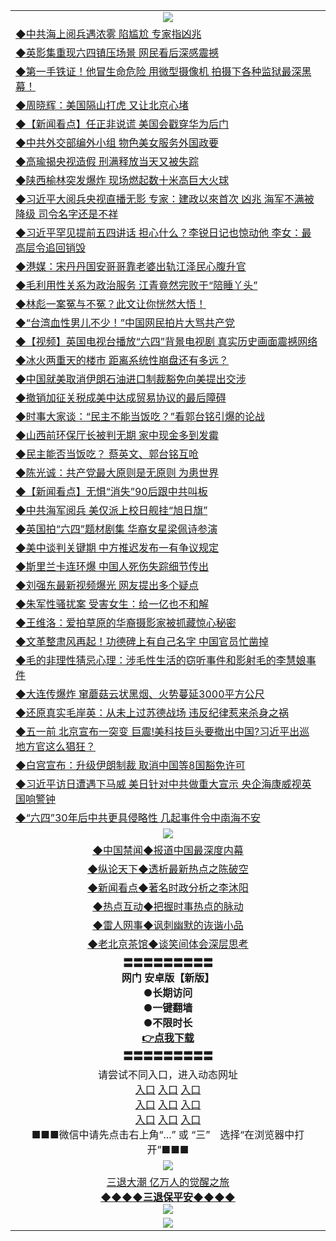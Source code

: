 <table>
  <tr>
    <td align=center><img src="https://github.com/gyhhx/image-upload/blob/master/3.jpg" /></td>
  </tr>
  <tr>
<td align=left>
<a href="https://ctbtfdoocixoa.global.ssl.fastly.net/oo.aspx?name=c1031250&key=ofejcfaxcltk&from=gy">◆中共海上阅兵遇浓雾 陷尴尬 专家指凶兆</a><br/></td>
  </tr>
  <tr>
<td align=left>
<a href="https://ctbtfdoocixoa.global.ssl.fastly.net/oo.aspx?name=c1031260&key=ofejcfaxcltk&from=gy">◆英影集重现六四镇压场景 网民看后深感震撼</a><br/></td>
 </tr>
  <tr>
<td align=left>
<a href="http://ctbtfdoocixoa.global.ssl.fastly.net/oo.aspx?name=c1031354&key=ofejcfaxcltk&from=gy">◆第一手铁证！他冒生命危险 用微型摄像机 拍摄下各种监狱最深黑幕！</a><br/></td>
 </tr>
   <tr>
<td align=left>
<a href="http://ctbtfdoocixoa.global.ssl.fastly.net/oo.aspx?name=c1031340&key=ofejcfaxcltk&from=gy">◆周晓辉：美国隔山打虎 又让北京心堵</a><br/></td>
   </tr> 
  <tr>
<td align=left>
<a href="http://ctbtfdoocixoa.global.ssl.fastly.net/oo.aspx?name=c1031264&key=ofejcfaxcltk&from=gy">◆【新闻看点】任正非说谎 美国会戳穿华为后门</a><br/></td>
  </tr> 
 <tr>
<td align=left>
<a href="http://ctbtfdoocixoa.global.ssl.fastly.net/oo.aspx?name=c1031280&key=ofejcfaxcltk&from=gy">◆中共外交部编外小组 物色美女服务外国政要</a><br/>
</td>
   </tr>
 <tr>
<td align=left>
<a href="http://ctbtfdoocixoa.global.ssl.fastly.net/oo.aspx?name=c1031314&key=ofejcfaxcltk&from=gy">◆高瑜揭央视造假 刑满释放当天又被失踪</a><br/>
</td>
   </tr>
 <tr>
<td align=left>
<a href="http://ctbtfdoocixoa.global.ssl.fastly.net/oo.aspx?name=c1031263&key=ofejcfaxcltk&from=gy">◆陕西榆林突发爆炸 现场燃起数十米高巨大火球</a><br/></td>
  </tr>
  <tr>
<td align=left>
<a href="http://ctbtfdoocixoa.global.ssl.fastly.net/oo.aspx?name=c1031254&key=ofejcfaxcltk&from=gy">◆习近平大阅兵央视直播无影 专家：建政以來首次 凶兆 海军不满被降级 司令名字还是不祥</a><br/></td>
 </tr>
   <tr>
<td align=left>
<a href="http://ctbtfdoocixoa.global.ssl.fastly.net/oo.aspx?name=c1031258&key=ofejcfaxcltk&from=gy">◆习近平罕见提前五四讲话 担心什么？李锐日记也惊动他 李女：最高层令追回销毁</a><br/>
</td>
   </tr>
 <tr>
<td align=left>
<a href="http://ctbtfdoocixoa.global.ssl.fastly.net/oo.aspx?name=c1031235&key=ofejcfaxcltk&from=gy">◆港媒：宋丹丹国安哥哥靠老婆出轨江泽民心腹升官</a><br/></td>
  </tr>
  <tr>
<td align=left>
<a href="http://ctbtfdoocixoa.global.ssl.fastly.net/oo.aspx?name=c1031127&key=ofejcfaxcltk&from=gy">◆毛利用性关系为政治服务 江青竟然完败于“陪睡丫头”</a><br/></td>
 </tr>
  <tr>
<td align=left>
<a href="http://ctbtfdoocixoa.global.ssl.fastly.net/oo.aspx?name=c1031123&key=ofejcfaxcltk&from=gy">◆林彪一案冤与不冤？此文让你恍然大悟！</a><br/></td>
 </tr>
   <tr>
<td align=left>
<a href="http://ctbtfdoocixoa.global.ssl.fastly.net/oo.aspx?name=c1031246&key=ofejcfaxcltk&from=gy">◆“台湾血性男儿不少！”中国网民拍片大骂共产党</a><br/></td>
   </tr> 
  <tr>
<td align=left>
<a href="http://ctbtfdoocixoa.global.ssl.fastly.net/oo.aspx?name=c1031174&key=ofejcfaxcltk&from=gy">◆【视频】英国电视台播放“六四”背景电视剧 真实历史画面震撼网络</a><br/></td>
  </tr> 
 <tr>
<td align=left>
<a href="http://ctbtfdoocixoa.global.ssl.fastly.net/oo.aspx?name=c1031217&key=ofejcfaxcltk&from=gy">◆冰火两重天的楼市 距离系统性崩盘还有多远？</a><br/>
</td>
   </tr>
 <tr>
<td align=left>
<a href="http://ctbtfdoocixoa.global.ssl.fastly.net/oo.aspx?name=c1031277&key=ofejcfaxcltk&from=gy">◆中国就美取消伊朗石油进口制裁豁免向美提出交涉</a><br/>
</td>
   </tr>
 <tr>
<td align=left>
<a href="http://ctbtfdoocixoa.global.ssl.fastly.net/oo.aspx?name=c1031333&key=ofejcfaxcltk&from=gy">◆撤销加征关税成美中达成贸易协议的最后障碍</a><br/></td>
  </tr>
  <tr>
<td align=left>
<a href="http://ctbtfdoocixoa.global.ssl.fastly.net/oo.aspx?name=c1031350&key=ofejcfaxcltk&from=gy">◆时事大家谈：“民主不能当饭吃？”看郭台铭引爆的论战</a><br/></td>
 </tr>
   <tr>
<td align=left>
<a href="http://ctbtfdoocixoa.global.ssl.fastly.net/oo.aspx?name=c1031335&key=ofejcfaxcltk&from=gy">◆山西前环保厅长被判无期 家中现金多到发霉</a><br/>
</td>
   </tr>
 <tr>
<td align=left>
<a href="http://ctbtfdoocixoa.global.ssl.fastly.net/oo.aspx?name=c1031306&key=ofejcfaxcltk&from=gy">◆民主能否当饭吃？ 蔡英文、郭台铭互呛</a><br/>
</td>
   </tr>
<tr>
<td align=left>
<a href="https://ctbtfdoocixoa.global.ssl.fastly.net/oo.aspx?name=c1031262&key=ofejcfaxcltk&from=gy">◆陈光诚：共产党最大原则是无原则 为患世界</a><br/>
</td>       
  <tr>
<td align=left>
<a href="https://ctbtfdoocixoa.global.ssl.fastly.net/oo.aspx?name=c1031066&key=ofejcfaxcltk&from=gy">◆【新闻看点】无惧“消失”90后跟中共叫板</a><br/></td>
  </tr>
  <tr>
<td align=left>
<a href="https://ctbtfdoocixoa.global.ssl.fastly.net/oo.aspx?name=c1030994&key=ofejcfaxcltk&from=gy">◆中共海军阅兵 美仅派上校日舰挂“旭日旗”</a><br/></td>
 </tr>
  <tr>
<td align=left>
<a href="http://ctbtfdoocixoa.global.ssl.fastly.net/oo.aspx?name=c1031022&key=ofejcfaxcltk&from=gy">◆英国拍“六四”题材剧集 华裔女星梁佩诗参演</a><br/></td>
 </tr>
   <tr>
<td align=left>
<a href="http://ctbtfdoocixoa.global.ssl.fastly.net/oo.aspx?name=c1030902&key=ofejcfaxcltk&from=gy">◆美中谈判关键期 中方推迟发布一有争议规定</a><br/></td>
   </tr> 
  <tr>
<td align=left>
<a href="http://ctbtfdoocixoa.global.ssl.fastly.net/oo.aspx?name=c1030995&key=ofejcfaxcltk&from=gy">◆斯里兰卡连环爆 中国人死伤失踪细节传出</a><br/></td>
  </tr> 
 <tr>
<td align=left>
<a href="http://ctbtfdoocixoa.global.ssl.fastly.net/oo.aspx?name=c1031054&key=ofejcfaxcltk&from=gy">◆刘强东最新视频爆光 网友提出多个疑点</a><br/>
</td>
   </tr>
 <tr>
<td align=left>
<a href="http://ctbtfdoocixoa.global.ssl.fastly.net/oo.aspx?name=c1031056&key=ofejcfaxcltk&from=gy">◆朱军性骚扰案 受害女生：给一亿也不和解</a><br/>
</td>
   </tr>
 <tr>
<td align=left>
<a href="http://ctbtfdoocixoa.global.ssl.fastly.net/oo.aspx?name=c1030969&key=ofejcfaxcltk&from=gy">◆王维洛：爱拍草原的华裔摄影家被抓藏惊心秘密</a><br/></td>
  </tr>
  <tr>
<td align=left>
<a href="http://ctbtfdoocixoa.global.ssl.fastly.net/oo.aspx?name=c1030992&key=ofejcfaxcltk&from=gy">◆文革整肃风再起！功德碑上有自己名字 中国官员忙凿掉</a><br/></td>
 </tr>
   <tr>
<td align=left>
<a href="http://ctbtfdoocixoa.global.ssl.fastly.net/oo.aspx?name=c1030883&key=ofejcfaxcltk&from=gy">◆毛的非理性猜忌心理：涉毛性生活的窃听事件和影射毛的李慧娘事件</a><br/>
</td>
   </tr>
 <tr>
<td align=left>
<a href="http://ctbtfdoocixoa.global.ssl.fastly.net/oo.aspx?name=c1030938&key=ofejcfaxcltk&from=gy">◆大连传爆炸 窜蘑菇云状黑烟、火势蔓延3000平方公尺</a><br/></td>
  </tr>
  <tr>
<td align=left>
<a href="http://ctbtfdoocixoa.global.ssl.fastly.net/oo.aspx?name=c1030874&key=ofejcfaxcltk&from=gy">◆还原真实毛岸英：从未上过苏德战场 违反纪律惹来杀身之祸</a><br/></td>
 </tr>
  <tr>
<td align=left>
<a href="http://ctbtfdoocixoa.global.ssl.fastly.net/oo.aspx?name=c1030735&key=ofejcfaxcltk&from=gy">◆五一前 北京宣布一突变 巨震!美科技巨头要撤出中国?习近平出巡 地方官这么猖狂？</a><br/></td>
 </tr>
   <tr>
<td align=left>
<a href="http://ctbtfdoocixoa.global.ssl.fastly.net/oo.aspx?name=c1030984&key=ofejcfaxcltk&from=gy">◆白宫宣布：升级伊朗制裁 取消中国等8国豁免许可</a><br/></td>
   </tr> 
  <tr>
<td align=left>
<a href="http://ctbtfdoocixoa.global.ssl.fastly.net/oo.aspx?name=c1031013&key=ofejcfaxcltk&from=gy">◆习近平访日遭遇下马威 美日针对中共做重大宣示 央企海康威视英国响警钟</a><br/></td>
  </tr> 
 <tr>
<td align=left>
<a href="http://ctbtfdoocixoa.global.ssl.fastly.net/oo.aspx?name=c1030966&key=ofejcfaxcltk&from=gy">◆“六四”30年后中共更具侵略性 几起事件令中南海不安</a><br/>
</td>
   </tr>
  <tr>
    <td align=center><img src="https://github.com/gyhhx/image-upload/blob/master/2.jpg" /></td>
  </tr>
  <tr>
  <td align=center>
<a href="http://ctbtfdoocixoa.global.ssl.fastly.net/oo.aspx?name=c816860&key=ofejcfaxcltk&from=gy&tag=99733110">◆中国禁闻◆报道中国最深度内幕</a><br/>
   </tr>
  <tr>
     <td align=center>
<a href="http://ctbtfdoocixoa.global.ssl.fastly.net/oo.aspx?name=c816855&key=ofejcfaxcltk&from=gy&tag=997110">◆纵论天下◆透析最新热点之陈破空</a><br/>
   </tr>
   <tr>
      <td align=center>
<a href="http://ctbtfdoocixoa.global.ssl.fastly.net/oo.aspx?name=c838308&key=ofejcfaxcltk&from=gy&tag=9973110">◆新闻看点◆著名时政分析之李沐阳</a><br/>
   </tr>
   <tr>
     <td align=center>
<a href="http://ctbtfdoocixoa.global.ssl.fastly.net/oo.aspx?name=c816852&key=ofejcfaxcltk&from=gy&tag=9733110">◆热点互动◆把握时事热点的脉动</a><br/>
   </tr>
   <tr>
      <td align=center>
<a href="http://ctbtfdoocixoa.global.ssl.fastly.net/oo.aspx?name=c816694&key=ofejcfaxcltk&from=gy&tag=93310">◆雷人网事◆讽刺幽默的诙谐小品</a><br/>
   </tr>
   <tr>
    <td align=center>
<a href="http://ctbtfdoocixoa.global.ssl.fastly.net/oo.aspx?name=c816650&key=ofejcfaxcltk&from=gy&tag=9973110">◆老北京茶馆◆谈笑间体会深层思考</a><br/>
   </tr>
   <tr>
    <td align=center>
 <b>〓〓〓〓〓〓〓〓〓<br/>网门 安卓版【新版】<br/> ●长期访问<br/> ●一键翻墙<br/>  ●不限时长<br/> 
 <a href="https://share.weiyun.com/5t5Ch7c">👉<b>点我下载</a><br/>〓〓〓〓〓〓〓〓〓<br/>
    </td>
    </tr>
   <tr>
    <td align=center>请尝试不同入口，进入动态网址<br/>
      <a href="https://s3.us-east-2.amazonaws.com/ogateo/show.htm">入口</a>
      <a href="https://s3.ca-central-1.amazonaws.com/ogatec/show.htm">入口</a>
      <a href="https://s3.ap-southeast-2.amazonaws.com/ogatey/show.htm">入口</a><br/>
      <a href="https://s3.ap-northeast-2.amazonaws.com/ogates/show.htm">入口</a>
      <a href="https://s3.eu-central-1.amazonaws.com/ogatef/show.htm">入口</a>
      <a href="https://s3.ap-south-1.amazonaws.com/ogatem/show.htm">入口</a><br/>
      <a href="https://s3-us-west-1.amazonaws.com/ogaten/show.htm">入口</a>
      <a href="https://s3.eu-west-2.amazonaws.com/ogatel/show.htm">入口</a>
      <a href="https://s3.ap-northeast-1.amazonaws.com/ogatet/show.htm">入口</a><br/>
      ■■■微信中请先点击右上角“...” 或 “三”　选择“在浏览器中打开”■■■<b><br/>
    </td>
  </tr>
  <tr>
    <td align=center><img src="https://github.com/gyhhx/image-upload/blob/master/3.jpg" /> </td>
</tr>
  <tr>  
  <td align=center>
  <a href="http://ctbtfdoocixoa.global.ssl.fastly.net/oo.aspx?name=c894205&key=ofejcfaxcltk&from=gy&tag=9973110">三退大潮 亿万人的觉醒之旅</a><br/>
      <a href="http://ctbtfdoocixoa.global.ssl.fastly.net/oo.aspx?name=ogQuit.aspx&key=ofejcfaxcltk&from=gy"><b>◆◆◆◆三退保平安◆◆◆◆<br/></a>
      <img src="https://github.com/gyhhx/image-upload/blob/master/3t.jpg" /><br/>
      </td>
  </tr>
   <tr>
    <td align=center><img src="https://raw.githubusercontent.com/oGate2/Up/master/oGate_640.jpg"/></td>
  </tr>
</table>


